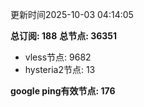 更新时间2025-10-03 04:14:05

**总订阅: 188**
**总节点: 36351**
- vless节点: 9682
- hysteria2节点: 13

**google ping有效节点: 176**
